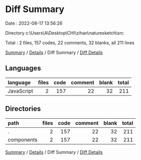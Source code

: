 # Diff Summary

Date : 2022-08-17 13:56:26

Directory c:\\Users\\A\\Desktop\\CHI\\zihan\\naturesketch\\src

Total : 2 files,  157 codes, 22 comments, 32 blanks, all 211 lines

[Summary](results.md) / [Details](details.md) / Diff Summary / [Diff Details](diff-details.md)

## Languages
| language | files | code | comment | blank | total |
| :--- | ---: | ---: | ---: | ---: | ---: |
| JavaScript | 2 | 157 | 22 | 32 | 211 |

## Directories
| path | files | code | comment | blank | total |
| :--- | ---: | ---: | ---: | ---: | ---: |
| . | 2 | 157 | 22 | 32 | 211 |
| components | 2 | 157 | 22 | 32 | 211 |

[Summary](results.md) / [Details](details.md) / Diff Summary / [Diff Details](diff-details.md)